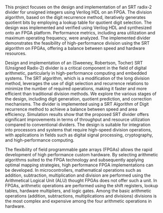 This project focuses on the design and implementation of an SRT radix-2 divider for unsigned integers using 
Verilog HDL on an FPGA. The division algorithm, based on the digit recurrence method, iteratively generates 
quotient bits by employing a lookup table for quotient digit selection. The design was implemented and 
verified using Verilog HDL and synthesized onto an FPGA platform. Performance metrics, including area 
utilization and maximum operating frequency, were analyzed. The implemented divider demonstrates the 
feasibility of high-performance division using the SRT algorithm on FPGAs, offering a balance between speed 
and hardware resources.

Design and implementation of an (Sweeney, Robertson, Tocher) SRT (Unsigned Radix-2) divider is a critical 
component in the field of digital arithmetic, particularly in high-performance computing and embedded 
systems. The SRT algorithm, which is a modification of the long division method, leverages the use of digit 
selection and recurrence relations to minimize the number of required operations, making it faster and more 
efficient than traditional division methods. We explore the various stages of the design, including digit 
generation, quotient prediction, and correction mechanisms. The divider is implemented using a SRT 
Algorithm of Digit recurrence method to achieve a balance between speed and area efficiency. Simulation 
results show that the proposed SRT divider offers significant improvements in terms of throughput and 
resource utilization compared to conventional dividers. The design is suitable for integration into processors 
and systems that require high-speed division operations, with applications in fields such as digital signal 
processing, cryptography, and high-performance computing.  

The flexibility of field programmable gate arrays (FPGAs) allows the rapid development of high performance 
custom hardware. By selecting arithmetic algorithms suited to the FPGA technology and subsequently 
applying optimal mapping strategies, high performance FPGA implementations can be developed. In 
microcontrollers, mathematical operations such as addition, subtraction, multiplication and division are 
performed using the Arithmetical Logical Unit (ALU) thought FPGAs does not offer such a unit. In FPGAs, 
arithmetic operations are performed using the shift registers, lookup tables, hardware multipliers, and logic 
gates. Among the basic arithmetic operations (addition, subtractions, multiplications and divisions) divisions 
is the most complex and expensive among the four arithmetic operations in hardware. 
